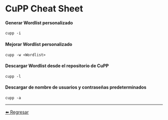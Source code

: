 # CuPP Cheat Sheet

#### Generar Wordlist personalizado
```
cupp -i
```

#### Mejorar Wordlist personalizado
```
cupp -w <Wordlist>
```

#### Descargar Wordlist desde el repositorio de CuPP
```
cupp -l
```

#### Descargar de nombre de usuarios y contraseñas predeterminados
```
cupp -a
```

---

[:arrow_left: Regresar](https://github.com/m4lal0/cheatsheets)